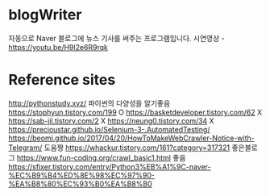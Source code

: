 # blogWriter
자동으로 Naver 블로그에 뉴스 기사를 써주는 프로그램입니다.
시연영상 - https://youtu.be/H9l2e6R9rqk

# Reference sites
http://pythonstudy.xyz/ 파이썬의 다양성을 알기좋음
https://stophyun.tistory.com/199 O
https://basketdeveloper.tistory.com/62  X
https://sab-jil.tistory.com/2 X
https://neung0.tistory.com/34 X
https://precioustar.github.io/Selenium-3-.AutomatedTesting/ 
https://beomi.github.io/2017/04/20/HowToMakeWebCrawler-Notice-with-Telegram/ 도움짱
https://whackur.tistory.com/161?category=317321 좋은블로그
https://www.fun-coding.org/crawl_basic1.html 좋음
https://sfixer.tistory.com/entry/Python3%EB%A1%9C-naver-%EC%B9%B4%ED%8E%98%EC%97%90-%EA%B8%80%EC%93%B0%EA%B8%B0
